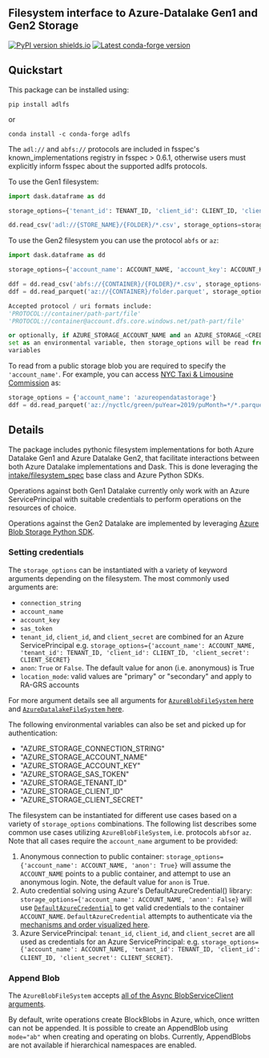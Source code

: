 Filesystem interface to Azure-Datalake Gen1 and Gen2 Storage 
------------------------------------------------------------


[![PyPI version shields.io](https://img.shields.io/pypi/v/adlfs.svg)](https://pypi.python.org/pypi/adlfs/)
[![Latest conda-forge version](https://img.shields.io/conda/vn/conda-forge/adlfs?logo=conda-forge)](https://anaconda.org/conda-forge/aldfs)

Quickstart
----------

This package can be installed using:

`pip install adlfs`

or

`conda install -c conda-forge adlfs`

The `adl://` and `abfs://` protocols are included in fsspec's known_implementations registry 
in fsspec > 0.6.1, otherwise users must explicitly inform fsspec about the supported adlfs protocols.

To use the Gen1 filesystem:

```python
import dask.dataframe as dd

storage_options={'tenant_id': TENANT_ID, 'client_id': CLIENT_ID, 'client_secret': CLIENT_SECRET}

dd.read_csv('adl://{STORE_NAME}/{FOLDER}/*.csv', storage_options=storage_options)
```

To use the Gen2 filesystem you can use the protocol `abfs` or `az`:

```python
import dask.dataframe as dd

storage_options={'account_name': ACCOUNT_NAME, 'account_key': ACCOUNT_KEY}

ddf = dd.read_csv('abfs://{CONTAINER}/{FOLDER}/*.csv', storage_options=storage_options)
ddf = dd.read_parquet('az://{CONTAINER}/folder.parquet', storage_options=storage_options)

Accepted protocol / uri formats include:
'PROTOCOL://container/path-part/file'
'PROTOCOL://container@account.dfs.core.windows.net/path-part/file'

or optionally, if AZURE_STORAGE_ACCOUNT_NAME and an AZURE_STORAGE_<CREDENTIAL> is 
set as an environmental variable, then storage_options will be read from the environmental
variables
```

To read from a public storage blob you are required to specify the `'account_name'`.
For example, you can access [NYC Taxi & Limousine Commission](https://azure.microsoft.com/en-us/services/open-datasets/catalog/nyc-taxi-limousine-commission-green-taxi-trip-records/) as:

```python
storage_options = {'account_name': 'azureopendatastorage'}
ddf = dd.read_parquet('az://nyctlc/green/puYear=2019/puMonth=*/*.parquet', storage_options=storage_options)
```

Details
-------
The package includes pythonic filesystem implementations for both 
Azure Datalake Gen1 and Azure Datalake Gen2, that facilitate 
interactions between both Azure Datalake implementations and Dask.  This is done leveraging the 
[intake/filesystem_spec](https://github.com/intake/filesystem_spec/tree/master/fsspec) base class and Azure Python SDKs.

Operations against both Gen1 Datalake currently only work with an Azure ServicePrincipal
with suitable credentials to perform operations on the resources of choice.

Operations against the Gen2 Datalake are implemented by leveraging [Azure Blob Storage Python SDK](https://github.com/Azure/azure-sdk-for-python).

### Setting credentials
The `storage_options` can be instantiated with a variety of keyword arguments depending on the filesystem. The most commonly used arguments are:
- `connection_string`
- `account_name`
- `account_key`
- `sas_token`
- `tenant_id`, `client_id`, and `client_secret` are combined for an Azure ServicePrincipal e.g. `storage_options={'account_name': ACCOUNT_NAME, 'tenant_id': TENANT_ID, 'client_id': CLIENT_ID, 'client_secret': CLIENT_SECRET}`
- `anon`: `True` or `False`. The default value for anon (i.e. anonymous) is True
- `location_mode`: valid values are "primary" or "secondary" and apply to RA-GRS accounts

For more argument details see all arguments for [`AzureBlobFileSystem` here](https://github.com/fsspec/adlfs/blob/f15c37a43afd87a04f01b61cd90294dd57181e1d/adlfs/spec.py#L328) and [`AzureDatalakeFileSystem` here](https://github.com/fsspec/adlfs/blob/f15c37a43afd87a04f01b61cd90294dd57181e1d/adlfs/spec.py#L69).

The following environmental variables can also be set and picked up for authentication:
- "AZURE_STORAGE_CONNECTION_STRING"
- "AZURE_STORAGE_ACCOUNT_NAME"
- "AZURE_STORAGE_ACCOUNT_KEY"
- "AZURE_STORAGE_SAS_TOKEN"
- "AZURE_STORAGE_TENANT_ID"
- "AZURE_STORAGE_CLIENT_ID"
- "AZURE_STORAGE_CLIENT_SECRET"

The filesystem can be instantiated for different use cases based on a variety of `storage_options` combinations. The following list describes some common use cases utilizing `AzureBlobFileSystem`, i.e. protocols `abfs`or `az`. Note that all cases require the `account_name` argument to be provided:
1. Anonymous connection to public container: `storage_options={'account_name': ACCOUNT_NAME, 'anon': True}` will assume the `ACCOUNT_NAME` points to a public container, and attempt to use an anonymous login. Note, the default value for `anon` is True.
2. Auto credential solving using Azure's DefaultAzureCredential() library: `storage_options={'account_name': ACCOUNT_NAME, 'anon': False}` will use [`DefaultAzureCredential`](https://learn.microsoft.com/en-us/python/api/azure-identity/azure.identity.defaultazurecredential?view=azure-python) to get valid credentials to the container `ACCOUNT_NAME`. `DefaultAzureCredential` attempts to authenticate via the [mechanisms and order visualized here](https://learn.microsoft.com/en-us/python/api/overview/azure/identity-readme?view=azure-python#defaultazurecredential).
3. Azure ServicePrincipal: `tenant_id`, `client_id`, and `client_secret` are all used as credentials for an Azure ServicePrincipal: e.g. `storage_options={'account_name': ACCOUNT_NAME, 'tenant_id': TENANT_ID, 'client_id': CLIENT_ID, 'client_secret': CLIENT_SECRET}`.

### Append Blob
The `AzureBlobFileSystem` accepts [all of the Async BlobServiceClient arguments](https://docs.microsoft.com/en-us/azure/storage/blobs/storage-quickstart-blobs-python).

By default, write operations create BlockBlobs in Azure, which, once written can not be appended. It is possible to create an AppendBlob using `mode="ab"` when creating and operating on blobs. Currently, AppendBlobs are not available if hierarchical namespaces are enabled.
